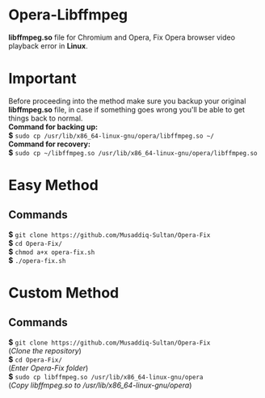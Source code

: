 # Opera-Libffmpeg
<strong>libffmpeg.so</strong> file for Chromium and Opera, Fix Opera browser video playback error in <strong>Linux</strong>.

<h1>Important</h1>
<p>Before proceeding into the method make sure you backup your original <strong>libffmpeg.so</strong> file, in case if something goes wrong you'll be able to get things back to normal.<br><b>Command for backing up:</b><br><b>$</b> <code>sudo cp /usr/lib/x86_64-linux-gnu/opera/libffmpeg.so ~/</code><br><b>Command for recovery:</b><br><b>$</b> <code>sudo cp ~/libffmpeg.so /usr/lib/x86_64-linux-gnu/opera/libffmpeg.so</code></p>
<h1>Easy Method</h1>
<h2>Commands</h2>
<p>
  <b>$</b> <code>git clone https://github.com/Musaddiq-Sultan/Opera-Fix</code>
  <br><b>$</b> <code>cd Opera-Fix/</code>
  <br><b>$</b> <code>chmod a+x opera-fix.sh</code>
  <br><b>$</b> <code>./opera-fix.sh</code>
</p>

<h1>Custom Method</h1>
<h2>Commands</h2>
<p>
  <b>$</b> <code>git clone https://github.com/Musaddiq-Sultan/Opera-Fix</code><br>(<i>Clone the repository</i>)
  <br><b>$</b> <code>cd Opera-Fix/</code><br>(<i>Enter Opera-Fix folder</i>)
  <br><b>$</b> <code>sudo cp libffmpeg.so /usr/lib/x86_64-linux-gnu/opera<br></code>(<i>Copy libffmpeg.so to /usr/lib/x86_64-linux-gnu/opera</i>)
</p>
